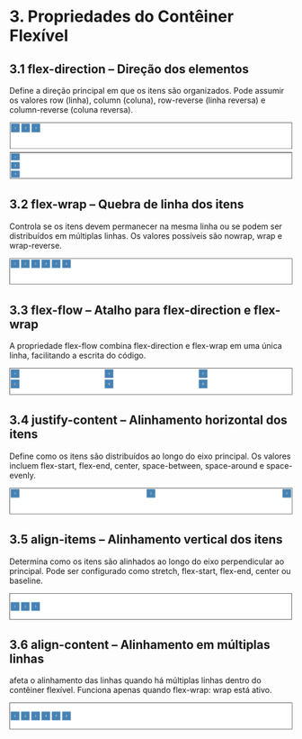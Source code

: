 # 3\. Propriedades do Contêiner Flexível

## 3.1 flex-direction **–** Direção dos elementos

 Define a direção principal em que os itens são organizados. Pode assumir os valores row (linha), column (coluna), row-reverse (linha reversa) e column-reverse (coluna reversa).

 ![<gridExample>](<./img3/3.1-flex-direction.PNG>)  

## 3.2 flex-wrap – Quebra de linha dos itens

 Controla se os itens devem permanecer na mesma linha ou se podem ser distribuídos em múltiplas linhas. Os valores possíveis são nowrap, wrap e wrap-reverse.

 ![<gridExample>](<./img3/3.2-flex-wrap.PNG>)  

## 3.3 flex-flow – Atalho para flex-direction e flex-wrap

 A propriedade flex-flow combina flex-direction e flex-wrap em uma única linha, facilitando a escrita do código.

 ![<gridExample>](<./img3/3.3-flex-flow.PNG>)  

## 3.4 justify-content – Alinhamento horizontal dos itens

 Define como os itens são distribuídos ao longo do eixo principal. Os valores incluem flex-start, flex-end, center, space-between, space-around e space-evenly.

 ![<gridExample>](<./img3/3.4-justify-content.PNG>)  

## 3.5 align-items – Alinhamento vertical dos itens 

Determina como os itens são alinhados ao longo do eixo perpendicular ao principal. Pode ser configurado como stretch, flex-start, flex-end, center ou baseline.

![<gridExample>](<./img3/3.5-align-items.PNG>)  
## 3.6 align-content – Alinhamento em múltiplas linhas 

afeta o alinhamento das linhas quando há múltiplas linhas dentro do contêiner flexível. Funciona apenas quando flex-wrap: wrap está ativo.

![<gridExample>](<./img3/3.6-align-content.PNG>)  